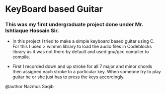 # KeyBoard based Guitar

### This was my first undergraduate project done under Mr. Ishtiaque Hossain Sir.

- In this project I tried to make a simple keyboard based guitar using C. For this I used > winmm
library to load the audio files in Codeblocks library as it was not there by default and used gnu/gcc compiler to compile.

- First I recorded down and up stroke for all 7 major and minor chords then assigned each stroke to a particular key. When someone try to play guitar he or she just has to press the keys accordingly.

@author Nazmus Saqib
